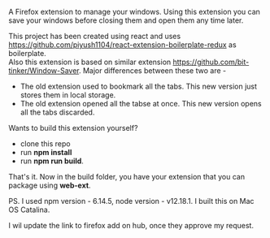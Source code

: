 A Firefox extension to manage your windows. Using this extension you can save your windows before closing them and open them any time later.

This project has been created using react and uses https://github.com/piyush1104/react-extension-boilerplate-redux as boilerplate.<br />
Also this extension is based on similar extension https://github.com/bit-tinker/Window-Saver. Major differences between these two are - 

- The old extension used to bookmark all the tabs. This new version just stores them in local storage.
- The old extension opened all the tabse at once. This new version opens all the tabs discarded.

Wants to build this extension yourself?

- clone this repo
- run **npm install**
- run **npm run build**.

That's it. Now in the build folder, you have your extension that you can package using **web-ext**.

PS. I used npm version - 6.14.5, node version - v12.18.1. I built this on Mac OS Catalina.

I wil update the link to firefox add on hub, once they approve my request.
